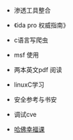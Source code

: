 

- 渗透工具整合
- 《ida pro 权威指南》



- c语言写爬虫
- msf 使用
- 两本英文pdf 阅读
- linuxC学习
- 安全参考与书安
- 调试cve
- [哈佛幸福课](http://open.163.com/special/positivepsychology/)

